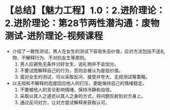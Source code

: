 # 【总结】【魅力工程】1.0：2.进阶理论：2.进阶理论：第28节两性潜沟通：废物测试-进阶理论-视频课程

-   介绍了一致性测试，男人在女生的测试下容易失去价值，应对方法包括不送礼物、不解释行为、不对抗女生等原则。
    1.  男人应避免无条件讨好女生，送礼物并不会加分。
    2.  不要试图解释自己的行为，否则会被认为是低价值。
    3.  面对女生的测试，可以采取反问、接受并夸大、无视测试等策略。
-   以无视和不解释的态度回应他人的打压，更能保持自己的情绪稳定。
    1.  不要被他人的言论影响情绪，保持冷静和自信。
    2.  采取以其人之道还以其人之身的方式，将问题反射到对方身上。
    3.  通过反问对方，让对方尝试解释来获取认可。